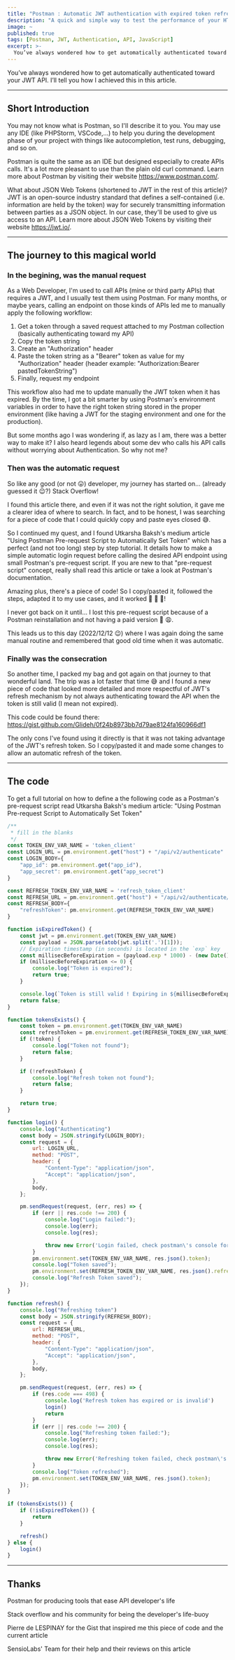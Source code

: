 ```yaml
---
title: "Postman : Automatic JWT authentication with expired token refresh"
description: "A quick and simple way to test the performance of your HTTP calls."
image: ~
published: true
tags: [Postman, JWT, Authentication, API, JavaScript]
excerpt: >-
  You’ve always wondered how to get automatically authenticated toward your JWT API. I’ll tell you how I achieved this in this article.
---
```

You’ve always wondered how to get automatically authenticated toward your JWT API. I’ll tell you how I achieved this in this article.

---

## Short Introduction

You may not know what is Postman, so I'll describe it to you.
You may use any IDE (like PHPStorm, VSCode,…) to help you during the development phase of your project with things like autocompletion, test runs, debugging, and so on.

Postman is quite the same as an IDE but designed especially to create APIs calls. It's a lot more pleasant to use than the plain old curl command. Learn more about Postman by visiting their website https://www.postman.com/.

What about JSON Web Tokens (shortened to JWT in the rest of this article)? JWT is an open-source industry standard that defines a self-contained (i.e. information are held by the token) way for securely transmitting information between parties as a JSON object.
In our case, they'll be used to give us access to an API. Learn more about JSON Web Tokens by visiting their website https://jwt.io/.

---

## The journey to this magical world

### In the begining, was the manual request
As a Web Developer, I'm used to call APIs (mine or third party APIs) that requires a JWT, and I usually test them using Postman.
For many months, or maybe years, calling an endpoint on those kinds of APIs led me to manually apply the following workflow:

1. Get a token through a saved request attached to my Postman collection (basically authenticating toward my API)
2. Copy the token string
3. Create an "Authorization" header
4. Paste the token string as a "Bearer" token as value for my "Authorization" header (header example: "Authorization:Bearer pastedTokenString")
5. Finally, request my endpoint

This workflow also had me to update manually the JWT token when it has expired. By the time, I got a bit smarter by using Postman's environment variables in order to have the right token string stored in the proper environment (like having a JWT for the staging environment and one for the production).

But some months ago I was wondering if, as lazy as I am, there was a better way to make it? I also heard legends about some dev who calls his API calls without worrying about Authentication. So why not me?

### Then was the automatic request

So like any good (or not 😛) developer, my journey has started on… (already guessed it 😉?) Stack Overflow!

I found this article there, and even if it was not the right solution, it gave me a clearer idea of where to search. In fact, and to be honest, I was searching for a piece of code that I could quickly copy and paste eyes closed 😅.

So I continued my quest, and I found Utkarsha Baksh's medium article "Using Postman Pre-request Script to Automatically Set Token" which has a perfect (and not too long) step by step tutorial. It details how to make a simple automatic login request before calling the desired API endpoint using small Postman's pre-request script. If you are new to that "pre-request script" concept, really shall read this article or take a look at Postman's documentation.

Amazing plus, there's a piece of code! So I copy/pasted it, followed the steps, adapted it to my use cases, and it worked 🎊 🎉 🪩!

I never got back on it until… I lost this pre-request script because of a Postman reinstallation and not having a paid version 🫣 😩.

This leads us to this day (2022/12/12 😉) where I was again doing the same manual routine and remembered that good old time when it was automatic.

### Finally was the consecration

So another time, I packed my bag and got again on that journey to that wonderful land. The trip was a lot faster that time 😅 and I found a new piece of code that looked more detailed and more respectful of JWT's refresh mechanism by not always authenticating toward the API when the token is still valid (I mean not expired).

This code could be found there: https://gist.github.com/Glideh/0f24b8973bb7d79ae8124fa160966df1

The only cons I've found using it directly is that it was not taking advantage of the JWT's refresh token. So I copy/pasted it and made some changes to allow an automatic refresh of the token.

---

## The code
To get a full tutorial on how to define a the following code as a Postman's pre-request script read Utkarsha Baksh's medium article: "Using Postman Pre-request Script to Automatically Set Token"

```javascript
/**
 * fill in the blanks
 */
const TOKEN_ENV_VAR_NAME = 'token_client'
const LOGIN_URL = pm.environment.get("host") + "/api/v2/authenticate"
const LOGIN_BODY={
    "app_id": pm.environment.get("app_id"),
    "app_secret": pm.environment.get("app_secret")
}

const REFRESH_TOKEN_ENV_VAR_NAME = 'refresh_token_client'
const REFRESH_URL = pm.environment.get("host") + "/api/v2/authenticate/refresh"
const REFRESH_BODY={
    "refreshToken": pm.environment.get(REFRESH_TOKEN_ENV_VAR_NAME)
}

function isExpiredToken() {
    const jwt = pm.environment.get(TOKEN_ENV_VAR_NAME)
    const payload = JSON.parse(atob(jwt.split('.')[1]));
    // Expiration timestamp (in seconds) is located in the `exp` key
    const millisecBeforeExpiration = (payload.exp * 1000) - (new Date()).getTime();
    if (millisecBeforeExpiration <= 0) {
        console.log("Token is expired");
        return true;
    }

    console.log(`Token is still valid ! Expiring in ${millisecBeforeExpiration / 1000} seconds`);
    return false;
}

function tokensExists() {
    const token = pm.environment.get(TOKEN_ENV_VAR_NAME)
    const refreshToken = pm.environment.get(REFRESH_TOKEN_ENV_VAR_NAME)
    if (!token) {
        console.log("Token not found");
        return false;
    }

    if (!refreshToken) {
        console.log("Refresh token not found");
        return false;
    }

    return true;
}

function login() {
    console.log("Authenticating")
    const body = JSON.stringify(LOGIN_BODY);
    const request = {
        url: LOGIN_URL,
        method: "POST",
        header: {
            "Content-Type": "application/json",
            "Accept": "application/json",
        },
        body,
    };

    pm.sendRequest(request, (err, res) => {
        if (err || res.code !== 200) {
            console.log("Login failed:");
            console.log(err);
            console.log(res);

            throw new Error('Login failed, check postman\'s console for details')
        }
        pm.environment.set(TOKEN_ENV_VAR_NAME, res.json().token);
        console.log("Token saved");
        pm.environment.set(REFRESH_TOKEN_ENV_VAR_NAME, res.json().refreshToken);
        console.log("Refresh Token saved");
    });
}

function refresh() {
    console.log("Refreshing token")
    const body = JSON.stringify(REFRESH_BODY);
    const request = {
        url: REFRESH_URL,
        method: "POST",
        header: {
            "Content-Type": "application/json",
            "Accept": "application/json",
        },
        body,
    };

    pm.sendRequest(request, (err, res) => {
        if (res.code === 498) {
            console.log('Refresh token has expired or is invalid')
            login()
            return
        }
        if (err || res.code !== 200) {
            console.log("Refreshing token failed:");
            console.log(err);
            console.log(res);

            throw new Error('Refreshing token failed, check postman\'s console for details')
        }
        console.log("Token refreshed");
        pm.environment.set(TOKEN_ENV_VAR_NAME, res.json().token);
    });
}

if (tokensExists()) {
    if (!isExpiredToken()) {
        return
    }

    refresh()
} else {
    login()
}
```

---

## Thanks

Postman for producing tools that ease API developer's life

Stack overflow and his community for being the developer's life-buoy

Pierre de LESPINAY for the Gist that inspired me this piece of code and the current article

SensioLabs' Team for their help and their reviews on this article

